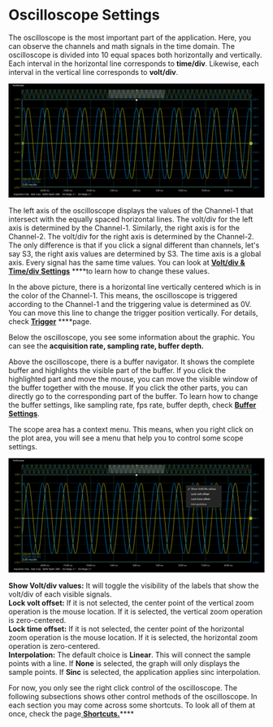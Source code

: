 # Oscilloscope Settings

The oscilloscope is the most important part of the application. Here, you can observe the channels and math signals in the time domain. The oscilloscope is divided into 10 equal spaces both horizontally and vertically. Each interval in the horizontal line corresponds to **time/div**. Likewise, each interval in the vertical line corresponds to **volt/div**. 

![](../../../../../.gitbook/assets/image%20%2874%29.png)

The left axis of the oscilloscope displays the values of the Channel-1 that intersect with the equally spaced horizontal lines. The volt/div for the left axis is determined by the Channel-1. Similarly, the right axis is for the Channel-2. The volt/div for the right axis is determined by the Channel-2. The only difference is that if you click a signal different than channels, let's say S3, the right axis values are determined by S3. The time axis is a global axis. Every signal has the same time values. You can look at [**Volt/div & Time/div Settings**](volt-div-and-time-div-settings.md) ****to learn how to change these values.

In the above picture, there is a horizontal line vertically centered which is in the color of the Channel-1. This means, the oscilloscope is triggered according to the Channel-1 and the triggering value is determined as 0V. You can move this line to change the trigger position vertically. For details, check [**Trigger**](trigger.md) ****page. 

Below the oscilloscope, you see some information about the graphic. You can see the **acquisition rate, sampling rate, buffer depth.** 

Above the oscilloscope, there is a buffer navigator. It shows the complete buffer and highlights the visible part of the buffer. If you click the highlighted part and move the mouse, you can move the visible window of the buffer together with the mouse. If you click the other parts, you can directly go to the corresponding part of the buffer. To learn how to change the buffer settings, like sampling rate, fps rate, buffer depth, check [**Buffer Settings**](../buffer-settings.md).

The scope area has a context menu. This means, when you right click on the plot area, you will see a menu that help you to control some scope settings.

![](../../../../../.gitbook/assets/image%20%28144%29.png)

**Show Volt/div values:** It will toggle the visibility of the labels that show the volt/div of each visible signals.  
**Lock volt offset:** If it is not selected, the center point of the vertical zoom operation is the mouse location. If it is selected, the vertical zoom operation is zero-centered.   
**Lock time offset:** If it is not selected, the center point of the horizontal zoom operation is the mouse location. If it is selected, the horizontal zoom operation is zero-centered.   
**Interpolation:** The default choice is **Linear**. This will connect the sample points with a line. If **None** is selected, the graph will only displays the sample points. If **Sinc** is selected, the application applies sinc interpolation.

For now, you only see the right click control of the oscilloscope. The following subsections shows other control methods of the oscilloscope. In each section you may come across some shortcuts. To look all of them at once, check the page[ **Shortcuts.**](../shortcuts.md)\*\*\*\*

